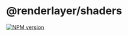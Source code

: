 # @renderlayer/shaders

[![NPM version][npm-badge]][npm-url]

[npm-badge]: https://img.shields.io/npm/v/@renderlayer/shaders
[npm-url]: https://www.npmjs.com/package/@renderlayer/shaders
